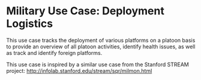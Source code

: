# Military Use Case: Deployment Logistics

This use case tracks the deployment of various platforms on a platoon basis to provide
an overview of all platoon activities, identify health issues, as well as track and identify
foreign platforms.

This use case is inspired by a similar use case from the Stanford STREAM project: http://infolab.stanford.edu/stream/sqr/milmon.html
